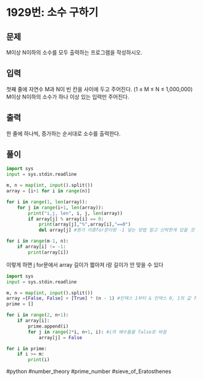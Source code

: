 # 1929번: 소수 구하기

## 문제

M이상 N이하의 소수를 모두 출력하는 프로그램을 작성하시오.

## 입력

첫째 줄에 자연수 M과 N이 빈 칸을 사이에 두고 주어진다. (1 ≤ M ≤ N ≤ 1,000,000) M이상 N이하의 소수가 하나 이상 있는 입력만 주어진다.

## 출력

한 줄에 하나씩, 증가하는 순서대로 소수를 출력한다.

## 풀이

```python
import sys
input = sys.stdin.readline

m, n = map(int, input().split())
array = [i+1 for i in range(n)]

for i in range(1, len(array)):
    for j in range(i+1, len(array)):
        print("i,j, len", i, j, len(array))
        if array[j] % array[i] == 0:
            print(array[j],"%",array[i],"==0")
            del array[j] #뭔가 이중for문이랑 -1 넣는 방법 말고 신박한게 있을 것 같은데,,,,, 뭔가,,,,del array[j]를 사용하고 싶다

for i in range(m-1, n):
    if array[i] != -1:
        print(array[i])
```

이렇게 하면 j for문에서 array 길이가 짧아져 i랑 길이가 안 맞을 수 있다

```python
import sys
input = sys.stdin.readline

m, n = map(int, input().split())
array =[False, False] + [True] * (n - 1) #인덱스 1부터 & 인덱스 0, 1의 값 false로 세팅
prime = []

for i in range(2, n+1):
    if array[i]:
        prime.append(i)
        for j in range(2*i, n+1, i): #i의 배수들을 false로 바꿈
            array[j] = False

for i in prime:
    if i >= m:
        print(i)
```

#python #number_theory #prime_number #sieve_of_Eratosthenes
